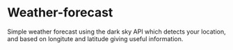 # Weather-forecast
Simple weather forecast using the dark sky API which detects your location, and based on longitute and latitude giving useful information.
